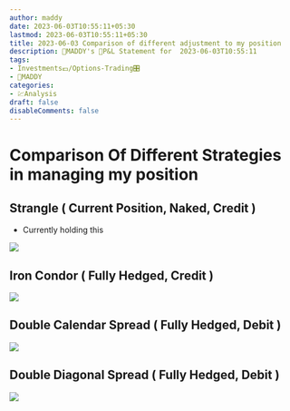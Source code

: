 ```yaml
---
author: maddy
date: 2023-06-03T10:55:11+05:30
lastmod: 2023-06-03T10:55:11+05:30
title: 2023-06-03 Comparison of different adjustment to my position
description: 🧔MADDY's 💸P&L Statement for  2023-06-03T10:55:11 
tags:
- Investments💷/Options-Trading🎛️ 
- 🧔MADDY
categories: 
- 💹Analysis
draft: false
disableComments: false
---
```

# Comparison Of Different Strategies in managing my position

## Strangle ( Current Position, Naked, Credit )

- Currently holding this

![](https://i.imgur.com/hfhDKyG.png)


## Iron Condor ( Fully Hedged, Credit )

![](https://i.imgur.com/qzsdqyM.png)


## Double Calendar Spread ( Fully Hedged, Debit )

![](https://i.imgur.com/NrJi20V.png)

## Double Diagonal Spread ( Fully Hedged, Debit )

![](https://i.imgur.com/hlT2iW8.png)
